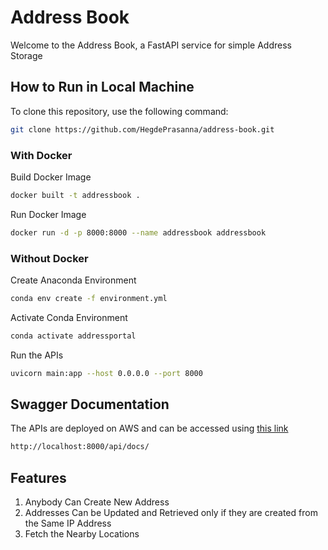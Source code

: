 # Address Book
Welcome to the Address Book, a FastAPI service for simple Address Storage


## How to Run in Local Machine
To clone this repository, use the following command:
```bash
git clone https://github.com/HegdePrasanna/address-book.git
```

### With Docker
Build Docker Image
```bash
docker built -t addressbook .
```
Run Docker Image
```bash
docker run -d -p 8000:8000 --name addressbook addressbook
```

### Without Docker
Create Anaconda Environment
```bash
conda env create -f environment.yml
```

Activate Conda Environment
```bash
conda activate addressportal
```

Run the APIs
```bash
uvicorn main:app --host 0.0.0.0 --port 8000
```

## Swagger Documentation
The APIs are deployed on AWS and can be accessed using [this link](http://localhost:8000/api/docs/)
```bash
http://localhost:8000/api/docs/
```

## Features
1. Anybody Can Create New Address
2. Addresses Can be Updated and Retrieved only if they are created from the Same IP Address
3. Fetch the Nearby Locations